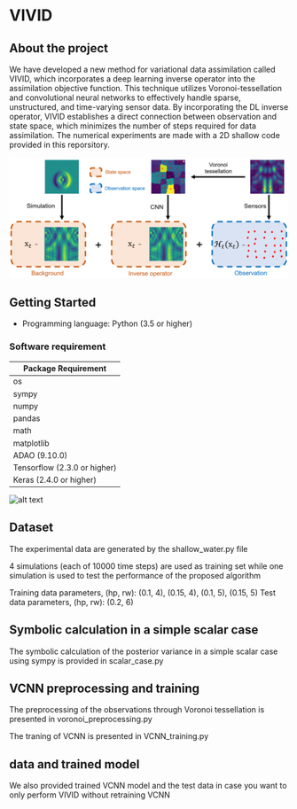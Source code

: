 # VIVID


## About the project
We have developed a new method for variational data assimilation called VIVID, which incorporates a deep learning inverse operator into the assimilation objective function. This technique utilizes Voronoi-tessellation and convolutional neural networks to effectively handle sparse, unstructured, and time-varying sensor data. By incorporating the DL inverse operator, VIVID establishes a direct connection between observation and state space, which minimizes the number of steps required for data assimilation. The numerical experiments are made with a 2D shallow code provided in this reporsitory. 

![flowchart](./image/flowchart_DA.png)

## Getting Started

*   Programming language: Python (3.5 or higher)


### Software requirement

| Package Requirement                        |
|--------------------------------------------|
| os                                         |
| sympy                                      |
| numpy                                      |
| pandas                                     |
| math                                       |
| matplotlib                                 |
| ADAO (9.10.0)                              |
| Tensorflow (2.3.0 or higher)               |
| Keras (2.4.0 or higher)                    |

![alt text](http://url/to/img.png)

## Dataset 
The experimental data are generated by the shallow_water.py file

4 simulations (each of 10000 time steps) are used as training set while one simulation is used to test the performance of the proposed algorithm

Training data parameters, (hp, rw): (0.1, 4), (0.15, 4), (0.1, 5), (0.15, 5)
Test data parameters, (hp, rw): (0.2, 6)
 
## Symbolic calculation in a simple scalar case
The symbolic calculation of the posterior variance in a simple scalar case using sympy is provided in scalar_case.py

## VCNN preprocessing and training
The preprocessing of the observations through Voronoi tessellation is presented in voronoi_preprocessing.py

The traning of VCNN is presented in VCNN_training.py

## data and trained model
We also provided trained VCNN model and the test data in case you want to only perform VIVID without retraining VCNN
